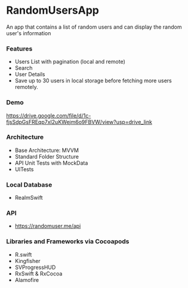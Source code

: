 # RandomUsersApp

An app that contains a list of random users and can display the random user's information

### Features
- Users List with pagination (local and remote)
- Search
- User Details
- Save up to 30 users in local storage before fetching more users remotely.

### Demo
https://drive.google.com/file/d/1c-fjsSdpGsFREqp7xI2uKWejm6o9FBVW/view?usp=drive_link

### Architecture
- Base Architecture: MVVM
- Standard Folder Structure
- API Unit Tests with MockData
- UITests

### Local Database
- RealmSwift

### API
- https://randomuser.me/api

### Libraries and Frameworks via Cocoapods
- R.swift
- Kingfisher
- SVProgressHUD
- RxSwift & RxCocoa
- Alamofire
